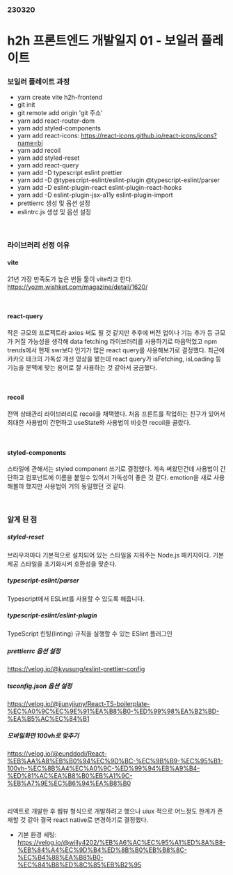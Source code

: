 ### 230320

# h2h 프론트엔드 개발일지 01 - 보일러 플레이트

### 보일러 플레이트 과정

- yarn create vite h2h-frontend
- git init
- git remote add origin 'git 주소'
- yarn add react-router-dom
- yarn add styled-components
- yarn add react-icons: https://react-icons.github.io/react-icons/icons?name=bi
- yarn add recoil
- yarn add styled-reset
- yarn add react-query
- yarn add -D typescript eslint prettier
- yarn add -D @typescript-eslint/eslint-plugin @typescript-eslint/parser
- yarn add -D eslint-plugin-react eslint-plugin-react-hooks
- yarn add -D eslint-plugin-jsx-a11y eslint-plugin-import
- prettierrc 생성 및 옵션 설정
- eslintrc.js 생성 및 옵션 설정

<br>

### 라이브러리 선정 이유

#### vite

21년 가장 만족도가 높은 번들 툴이 vite라고 한다.
https://yozm.wishket.com/magazine/detail/1620/

<br>

#### react-query

작은 규모의 프로젝트라 axios 써도 될 것 같지만 추후에 버전 업이나 기능 추가 등 규모가 커질 가능성을 생각해 data fetching 라이브러리를 사용하기로 마음먹었고 npm trends에서 현재 swr보다 인기가 많은 react query를 사용해보기로 결정했다. 최근에 카카오 테크의 가독성 개선 영상을 봤는데 react query가 isFetching, isLoading 등 기능을 문맥에 맞는 용어로 잘 사용하는 것 같아서 궁금했다.


<br>

#### recoil

전역 상태관리 라이브러리로 recoil을 채택했다. 처음 프론트를 작업하는 친구가 있어서 최대한 사용법이 간편하고 useState와 사용법이 비슷한 recoil을 골랐다.

<br>

#### styled-components

스타일에 관해서는 styled component 쓰기로 결정했다. 계속 써왔던건데 사용법이 간단하고 컴포넌트에 이름을 붙일수 있어서 가독성이 좋은 것 같다. emotion을 새로 사용해볼까 했지만 사용법이 거의 동일했던 것 같다.

<br>

### 알게 된 점

##### styled-reset

브라우저마다 기본적으로 설치되어 있는 스타일을 지워주는 Node.js 패키지이다. 기본 제공 스타일을 초기화시켜 호환성을 맞춘다.


##### typescript-eslint/parser

Typescript에서 ESLint를 사용할 수 있도록 해줍니다.

##### typescript-eslint/eslint-plugin

TypeScript 린팅(linting) 규칙을 실행할 수 있는 ESlint 플러그인

##### prettierrc 옵션 설정

https://velog.io/@kyusung/eslint-prettier-config

##### tsconfig.json 옵션 설정

https://velog.io/@jjunyjjuny/React-TS-boilerplate-%EC%A0%9C%EC%9E%91%EA%B8%B0-%ED%99%98%EA%B2%BD-%EA%B5%AC%EC%84%B1

##### 모바일화면 100vh로 맞추기
https://velog.io/@eunddodi/React-%EB%AA%A8%EB%B0%94%EC%9D%BC-%EC%9B%B9-%EC%95%B1-100vh-%EC%8B%A4%EC%A0%9C-%ED%99%94%EB%A9%B4-%ED%81%AC%EA%B8%B0%EB%A1%9C-%EB%A7%9E%EC%B6%94%EA%B8%B0

<br>

리액트로 개발한 후 웹뷰 형식으로 개발하려고 했으나 uiux 적으로 어느정도 한계가 존재할 것 같아 결국 react native로 변경하기로 결정했다.

- 기본 환경 세팅: https://velog.io/@willy4202/%EB%A6%AC%EC%95%A1%ED%8A%B8-%EB%84%A4%EC%9D%B4%ED%8B%B0%EB%B8%8C-%EC%B4%88%EA%B8%B0-%EC%84%B8%ED%8C%85%EB%B2%95

